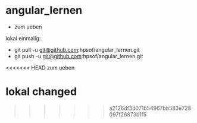 angular_lernen
==============
- zum ueben


lokal einmalig:
- git pull -u  git@github.com:hpsof/angular_lernen.git
- git push -u  git@github.com:hpsof/angular_lernen.git



<<<<<<< HEAD
zum ueben


lokal changed
=======
>>>>>>> a2126df3d071b54967bb583e728097f26873b1f5
